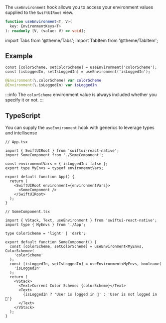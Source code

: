 ---
---

The `useEnvironment` hook allows you to access your environment values supplied to the `SwiftUIRoot` view.

```typescript
function useEnvironment<T, V>(
  key: EnvironmentKeys<T>
): readonly [V, (value: V) => void];
```

import Tabs from '@theme/Tabs';
import TabItem from '@theme/TabItem';

## Example

<Tabs>
<TabItem value="srn" label="swiftui-react-native">

```tsx
const [colorScheme, setColorScheme] = useEnvironment('colorScheme');
const [isLoggedIn, setIsLoggedIn] = useEnvironment('isLoggedIn');
```

</TabItem>
<TabItem value="swiftui" label="SwiftUI">

```swift
@Environment(\.colorScheme) var colorScheme
@Environment(\.isLoggedIn) var isLoggedIn
```

</TabItem>
</Tabs>

:::info
The `colorScheme` environment value is always included whether you specify it or not.
:::

## TypeScript

You can supply the `useEnvironment` hook with generics to leverage types and intellisense

```tsx
// App.tsx

import { SwiftUIRoot } from 'swiftui-react-native';
import SomeComponent from './SomeComponent';

const environemntVars = { isLoggedIn: false };
export type MyEnvs = typeof environemntVars;

export default function App() {
  return (
    <SwiftUIRoot environment={environmentVars}>
      <SomeComponent />
    </SwiftUIRoot>
  );
}
```

```tsx
// SomeComponent.tsx

import { VStack, Text, useEnvironment } from 'swiftui-react-native';
import type { MyEnvs } from './App';

type ColorScheme = 'light' | 'dark';

export default function SomeComponent() {
  const [colorScheme, setColorScheme] = useEnvironment<MyEnvs, ColorScheme>(
    'colorScheme'
  );
  const [isLoggedIn, setIsLoggedIn] = useEnvironment<MyEnvs, boolean>(
    'isLoggedIn'
  );
  return (
    <VStack>
      <Text>Current Color Scheme: {colorScheme}</Text>
      <Text>
        {isLoggedIn ? 'User is logged in 🙂' : 'User is not logged in 🙁'}
      </Text>
    </VStack>
  );
}
```

